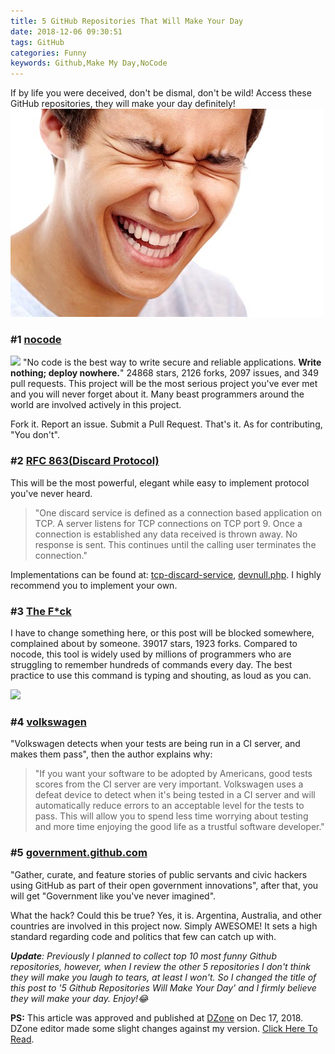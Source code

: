 ```yaml
---
title: 5 GitHub Repositories That Will Make Your Day
date: 2018-12-06 09:30:51
tags: GitHub
categories: Funny
keywords: Github,Make My Day,NoCode
---
```


If by life you were deceived, don't be dismal, don't be wild! Access these GitHub repositories, they will make your day definitely!
![](../images/laugh.jpg)<!-- more -->

### #1 [nocode](https://github.com/kelseyhightower/nocode)
![](https://www.dropbox.com/s/7t5vulrsy5x9iz4/nocode.png?dl=1)
"No code is the best way to write secure and reliable applications. **Write nothing; deploy nowhere.**" 24868 stars, 2126 forks, 2097 issues, and 349 pull requests. This project will be the most serious project you've ever met and you will never forget about it. Many beast programmers around the world are involved actively in this project.

Fork it. Report an issue. Submit a Pull Request. That's it. As for contributing, "You don't".

### #2 [RFC 863(Discard Protocol)](https://tools.ietf.org/html/rfc863)

This will be the most powerful, elegant while easy to implement protocol you've never heard.

>"One discard service is defined as a connection based application on TCP. A server listens for TCP connections on TCP port 9. Once a connection is established any data received is thrown away. No response is sent. This continues until the calling user terminates the connection."

Implementations can be found at: [tcp-discard-service](https://github.com/ferdis/tcp-discard-service), [devnull.php](https://gist.github.com/igorw/5310408). I highly recommend you to implement your own.

### #3 [The F*ck](https://github.com/nvbn/thefuck)

I have to change something here, or this post will be blocked somewhere, complained about by someone. 39017 stars, 1923 forks. Compared to nocode, this tool is widely used by millions of programmers who are struggling to remember hundreds of commands every day. The best practice to use this command is typing and shouting, as loud as you can.

![](https://raw.githubusercontent.com/nvbn/thefuck/master/example.gif)

### #4 [volkswagen](https://github.com/auchenberg/volkswagen)

"Volkswagen detects when your tests are being run in a CI server, and makes them pass", then the author explains why:

>"If you want your software to be adopted by Americans, good tests scores from the CI server are very important. Volkswagen uses a defeat device to detect when it's being tested in a CI server and will automatically reduce errors to an acceptable level for the tests to pass. This will allow you to spend less time worrying about testing and more time enjoying the good life as a trustful software developer."

### #5 [government.github.com](https://github.com/github/government.github.com)

"Gather, curate, and feature stories of public servants and civic hackers using GitHub as part of their open government innovations", after that, you will get "Government like you've never imagined".

What the hack? Could this be true? Yes, it is. Argentina, Australia, and other countries are involved in this project now. Simply AWESOME! It sets a high standard regarding code and politics that few can catch up with.

_**Update**: Previously I planned to collect top 10 most funny Github repositories, however, when I review the other 5 repositories I don't think they will make you laugh to tears, at least I won't. So I changed the title of this post to '5 Github Repositories Will Make Your Day' and I firmly believe they will make your day. Enjoy!😂_

**PS:** This article was approved and published at [DZone](https://dzone.com) on Dec 17, 2018. DZone editor made some slight changes against my version. [Click Here To Read](https://dzone.com/articles/top-10-github-repositories-will-make-your-daypart).

<script type="text/javascript">
amzn_assoc_placement = "adunit0";
amzn_assoc_search_bar = "false";
amzn_assoc_tracking_id = "oldyoungboy-20";
amzn_assoc_ad_mode = "manual";
amzn_assoc_ad_type = "smart";
amzn_assoc_marketplace = "amazon";
amzn_assoc_region = "US";
amzn_assoc_title = "";
amzn_assoc_linkid = "1c02f241ba3958d4210ebd3b22671eef";
amzn_assoc_asins = "1484200772,B01GO8ZVFA,0132350882,1449331920";
</script>
<script src="//z-na.amazon-adsystem.com/widgets/onejs?MarketPlace=US"></script>